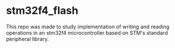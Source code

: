 # stm32f4_flash

This repo was made to study implementation of writing and reading operations in an stm32f4 microcontroller based on STM's standard peripheral library. 
